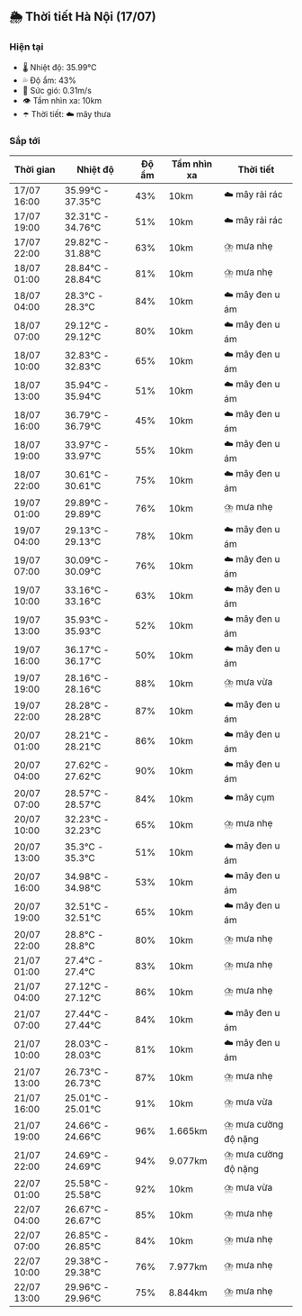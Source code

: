 ## 🌦️ Thời tiết Hà Nội (17/07)

### Hiện tại

- 🌡️ Nhiệt độ: 35.99℃
- 💦 Độ ẩm: 43%
- 💨 Sức gió: 0.31m/s
- 👁️ Tầm nhìn xa: 10km
- ☂️ Thời tiết: ☁️ mây thưa

### Sắp tới

| Thời gian | Nhiệt độ | Độ ẩm | Tầm nhìn xa | Thời tiết |
| --- | --- | --- | --- | --- |
| 17/07 16:00 | 35.99℃ - 37.35℃ | 43% | 10km | ☁️ mây rải rác |
| 17/07 19:00 | 32.31℃ - 34.76℃ | 51% | 10km | ☁️ mây rải rác |
| 17/07 22:00 | 29.82℃ - 31.88℃ | 63% | 10km | ⛈️ mưa nhẹ |
| 18/07 01:00 | 28.84℃ - 28.84℃ | 81% | 10km | ⛈️ mưa nhẹ |
| 18/07 04:00 | 28.3℃ - 28.3℃ | 84% | 10km | ☁️ mây đen u ám |
| 18/07 07:00 | 29.12℃ - 29.12℃ | 80% | 10km | ☁️ mây đen u ám |
| 18/07 10:00 | 32.83℃ - 32.83℃ | 65% | 10km | ☁️ mây đen u ám |
| 18/07 13:00 | 35.94℃ - 35.94℃ | 51% | 10km | ☁️ mây đen u ám |
| 18/07 16:00 | 36.79℃ - 36.79℃ | 45% | 10km | ☁️ mây đen u ám |
| 18/07 19:00 | 33.97℃ - 33.97℃ | 55% | 10km | ☁️ mây đen u ám |
| 18/07 22:00 | 30.61℃ - 30.61℃ | 75% | 10km | ☁️ mây đen u ám |
| 19/07 01:00 | 29.89℃ - 29.89℃ | 76% | 10km | ⛈️ mưa nhẹ |
| 19/07 04:00 | 29.13℃ - 29.13℃ | 78% | 10km | ☁️ mây đen u ám |
| 19/07 07:00 | 30.09℃ - 30.09℃ | 76% | 10km | ☁️ mây đen u ám |
| 19/07 10:00 | 33.16℃ - 33.16℃ | 63% | 10km | ☁️ mây đen u ám |
| 19/07 13:00 | 35.93℃ - 35.93℃ | 52% | 10km | ☁️ mây đen u ám |
| 19/07 16:00 | 36.17℃ - 36.17℃ | 50% | 10km | ☁️ mây đen u ám |
| 19/07 19:00 | 28.16℃ - 28.16℃ | 88% | 10km | ⛈️ mưa vừa |
| 19/07 22:00 | 28.28℃ - 28.28℃ | 87% | 10km | ☁️ mây đen u ám |
| 20/07 01:00 | 28.21℃ - 28.21℃ | 86% | 10km | ☁️ mây đen u ám |
| 20/07 04:00 | 27.62℃ - 27.62℃ | 90% | 10km | ☁️ mây đen u ám |
| 20/07 07:00 | 28.57℃ - 28.57℃ | 84% | 10km | ☁️ mây cụm |
| 20/07 10:00 | 32.23℃ - 32.23℃ | 65% | 10km | ⛈️ mưa nhẹ |
| 20/07 13:00 | 35.3℃ - 35.3℃ | 51% | 10km | ☁️ mây đen u ám |
| 20/07 16:00 | 34.98℃ - 34.98℃ | 53% | 10km | ☁️ mây đen u ám |
| 20/07 19:00 | 32.51℃ - 32.51℃ | 65% | 10km | ☁️ mây đen u ám |
| 20/07 22:00 | 28.8℃ - 28.8℃ | 80% | 10km | ⛈️ mưa nhẹ |
| 21/07 01:00 | 27.4℃ - 27.4℃ | 83% | 10km | ⛈️ mưa nhẹ |
| 21/07 04:00 | 27.12℃ - 27.12℃ | 86% | 10km | ⛈️ mưa nhẹ |
| 21/07 07:00 | 27.44℃ - 27.44℃ | 84% | 10km | ☁️ mây đen u ám |
| 21/07 10:00 | 28.03℃ - 28.03℃ | 81% | 10km | ☁️ mây đen u ám |
| 21/07 13:00 | 26.73℃ - 26.73℃ | 87% | 10km | ⛈️ mưa nhẹ |
| 21/07 16:00 | 25.01℃ - 25.01℃ | 91% | 10km | ⛈️ mưa vừa |
| 21/07 19:00 | 24.66℃ - 24.66℃ | 96% | 1.665km | ⛈️ mưa cường độ nặng |
| 21/07 22:00 | 24.69℃ - 24.69℃ | 94% | 9.077km | ⛈️ mưa cường độ nặng |
| 22/07 01:00 | 25.58℃ - 25.58℃ | 92% | 10km | ⛈️ mưa vừa |
| 22/07 04:00 | 26.67℃ - 26.67℃ | 85% | 10km | ⛈️ mưa nhẹ |
| 22/07 07:00 | 26.85℃ - 26.85℃ | 84% | 10km | ⛈️ mưa nhẹ |
| 22/07 10:00 | 29.38℃ - 29.38℃ | 76% | 7.977km | ⛈️ mưa nhẹ |
| 22/07 13:00 | 29.96℃ - 29.96℃ | 75% | 8.844km | ⛈️ mưa nhẹ |
